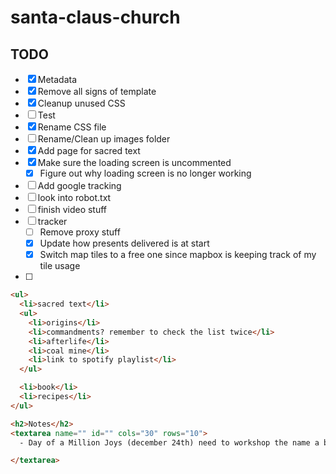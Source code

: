 # santa-claus-church

## TODO

- [X] Metadata
- [X] Remove all signs of template
- [X] Cleanup unused CSS
- [ ] Test
- [X] Rename CSS file
- [ ] Rename/Clean up images folder
- [X] Add page for sacred text
- [X] Make sure the loading screen is uncommented
  - [X] Figure out why loading screen is no longer working
- [ ] Add google tracking
- [ ] look into robot.txt
- [ ] finish video stuff
- [ ] tracker
  - [ ] Remove proxy stuff
  - [X] Update how presents delivered is at start
  - [X] Switch map tiles to a free one since mapbox is keeping track of my tile usage
- [ ]

```html
<ul>
  <li>sacred text</li>
  <ul>
    <li>origins</li>
    <li>commandments? remember to check the list twice</li>
    <li>afterlife</li>
    <li>coal mine</li>
    <li>link to spotify playlist</li>
  </ul>

  <li>book</li>
  <li>recipes</li>
</ul>

<h2>Notes</h2>
<textarea name="" id="" cols="30" rows="10">
  - Day of a Million Joys (december 24th) need to workshop the name a bit and update it on main page

</textarea>
```
